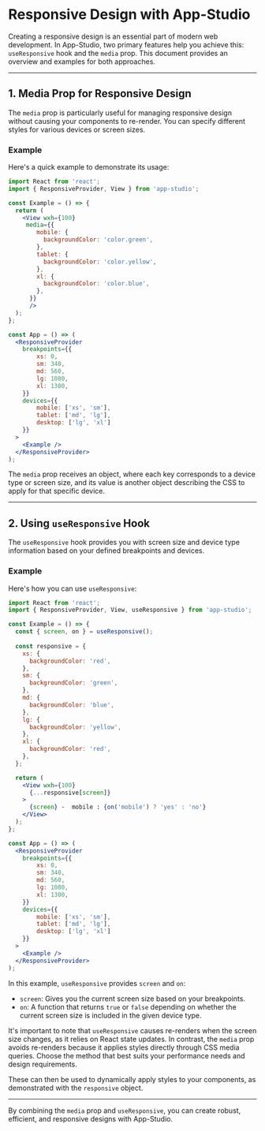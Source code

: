 # Responsive Design with App-Studio

Creating a responsive design is an essential part of modern web development. In App-Studio, two primary features help you achieve this: `useResponsive` hook and the `media` prop. This document provides an overview and examples for both approaches.

---

## 1. Media Prop for Responsive Design

The `media` prop is particularly useful for managing responsive design without causing your components to re-render. You can specify different styles for various devices or screen sizes.

### Example

Here's a quick example to demonstrate its usage:

```jsx
import React from 'react';
import { ResponsiveProvider, View } from 'app-studio';

const Example = () => {
  return (
    <View wxh={100} 
     media={{
        mobile: {
          backgroundColor: 'color.green',
        },
        tablet: {
          backgroundColor: 'color.yellow',
        },
        xl: {
          backgroundColor: 'color.blue',
        },
      }}  
      />
  );
};

const App = () => (
  <ResponsiveProvider 
    breakpoints={{
        xs: 0,
        sm: 340,
        md: 560,
        lg: 1080,
        xl: 1300,
    }}
    devices={{  
        mobile: ['xs', 'sm'],
        tablet: ['md', 'lg'],
        desktop: ['lg', 'xl']
    }}
  >
    <Example />
  </ResponsiveProvider>
);
```

The `media` prop receives an object, where each key corresponds to a device type or screen size, and its value is another object describing the CSS to apply for that specific device.

---

## 2. Using `useResponsive` Hook

The `useResponsive` hook provides you with screen size and device type information based on your defined breakpoints and devices.

### Example

Here's how you can use `useResponsive`:

```jsx
import React from 'react';
import { ResponsiveProvider, View, useResponsive } from 'app-studio';

const Example = () => {
  const { screen, on } = useResponsive();
  
  const responsive = {
    xs: {
      backgroundColor: 'red',
    },
    sm: {
      backgroundColor: 'green',
    },
    md: {
      backgroundColor: 'blue',
    },
    lg: {
      backgroundColor: 'yellow',
    },
    xl: {
      backgroundColor: 'red',
    },
  };

  return (
    <View wxh={100} 
      {...responsive[screen]}       
    >
      {screen} -  mobile : {on('mobile') ? 'yes' : 'no'}
    </View>
  );
};

const App = () => (
  <ResponsiveProvider 
    breakpoints={{
        xs: 0,
        sm: 340,
        md: 560,
        lg: 1080,
        xl: 1300,
    }}
    devices={{  
        mobile: ['xs', 'sm'],
        tablet: ['md', 'lg'],
        desktop: ['lg', 'xl']
    }}
  >
    <Example />
  </ResponsiveProvider>
);
```

In this example, `useResponsive` provides `screen` and `on`:
- `screen`: Gives you the current screen size based on your breakpoints.
- `on`: A function that returns `true` or `false` depending on whether the current screen size is included in the given device type.

It's important to note that `useResponsive` causes re-renders when the screen size changes, as it relies on React state updates. In contrast, the `media` prop avoids re-renders because it applies styles directly through CSS media queries. Choose the method that best suits your performance needs and design requirements.


These can then be used to dynamically apply styles to your components, as demonstrated with the `responsive` object.


---

By combining the `media` prop and `useResponsive`, you can create robust, efficient, and responsive designs with App-Studio.
